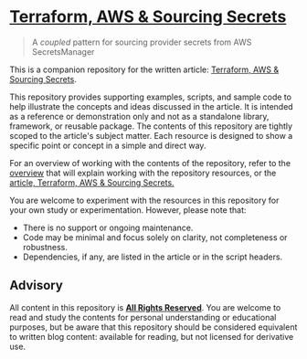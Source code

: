 # [Terraform, AWS & Sourcing Secrets](https://writing.aeydr.dev/notes/terraform-aws-secretsmanager-for-provider-secrets)
> A _coupled_ pattern for sourcing provider secrets from AWS SecretsManager

This is a companion repository for the written article: [Terraform, AWS & Sourcing Secrets](https://writing.aeydr.dev/notes/terraform-aws-secretsmanager-for-provider-secrets).

This repository provides supporting examples, scripts, and sample code to help illustrate the concepts and ideas discussed in the article. It is intended as a reference or demonstration only and not as a standalone library, framework, or reusable package. The contents of this repository are tightly scoped to the article's subject matter. Each resource is designed to show a specific point or concept in a simple and direct way.

For an overview of working with the contents of the repository, refer to the [overview](docs/overview.md) that will explain working with the repository resources, or the [article, Terraform, AWS & Sourcing Secrets.](https://writing.aeydr.dev/notes/terraform-aws-secretsmanager-for-provider-secrets)

You are welcome to experiment with the resources in this repository for your own study or experimentation. However, please note that:

- There is no support or ongoing maintenance.
- Code may be minimal and focus solely on clarity, not completeness or robustness.
- Dependencies, if any, are listed in the article or in the script headers.

## Advisory

All content in this repository is [**All Rights Reserved**](LICENSE). You are welcome to read and study the contents for personal understanding or educational purposes, but be aware that this repository should be considered equivalent to written blog content: available for reading, but not licensed for derivative use.
